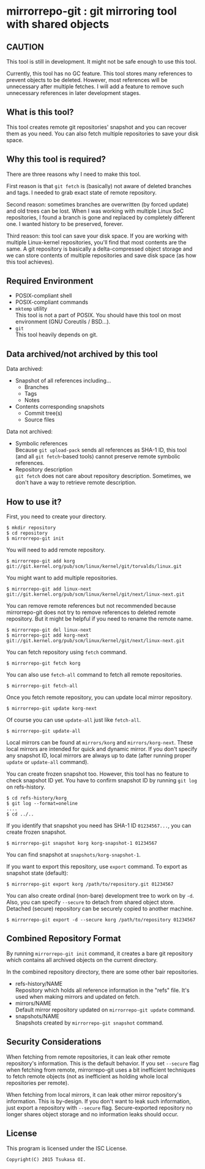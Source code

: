 mirrorrepo-git : git mirroring tool with shared objects
========================================================


CAUTION
--------

This tool is still in development.
It might not be safe enough to use this tool.

Currently, this tool has no GC feature. This tool stores many
references to prevent objects to be deleted. However, most references
will be unnecessary after multiple fetches. I will add a feature to remove
such unnecessary references in later development stages.


What is this tool?
-------------------

This tool creates remote git repositories' snapshot and you can recover
them as you need. You can also fetch multiple repositories to save
your disk space.


Why this tool is required?
---------------------------

There are three reasons why I need to make this tool.

First reason is that `git fetch` is (basically) not aware of deleted
branches and tags. I needed to grab exact state of remote repository.

Second reason: sometimes branches are overwritten (by forced update)
and old trees can be lost. When I was working with multiple Linux SoC
repositories, I found a branch is gone and replaced by completely
different one. I wanted history to be preserved, forever.

Third reason: this tool can save your disk space. If you are working
with multiple Linux-kernel repositories, you'll find that most contents
are the same. A git repository is basically a delta-compressed object
storage and we can store contents of multiple repositories and
save disk space (as how this tool achieves).


Required Environment
---------------------

*	POSIX-compliant shell
*	POSIX-compliant commands
*	`mktemp` utility  
	This tool is not a part of POSIX. You should have
	this tool on most environment (GNU Coreutils / BSD...).
*	`git`  
	This tool heavily depends on git.


Data archived/not archived by this tool
----------------------------------------

Data archived:
*	Snapshot of all references including...
	*	Branches
	*	Tags
	*	Notes
*	Contents corresponding snapshots
	*	Commit tree(s)
	*	Source files

Data not archived:
*	Symbolic references  
	Because `git upload-pack` sends all references as SHA-1 ID,
	this tool (and all `git fetch`-based tools) cannot preserve
	remote symbolic references.
*	Repository description  
	`git fetch` does not care about repository description.
	Sometimes, we don't have a way to retrieve remote description.


How to use it?
---------------

First, you need to create your directory.

	$ mkdir repository
	$ cd repository
	$ mirrorrepo-git init

You will need to add remote repository.

	$ mirrorrepo-git add korg git://git.kernel.org/pub/scm/linux/kernel/git/torvalds/linux.git

You might want to add multiple repositories.

	$ mirrorrepo-git add linux-next git://git.kernel.org/pub/scm/linux/kernel/git/next/linux-next.git

You can remove remote references but not recommended because mirrorrepo-git
does not try to remove references to deleted remote repository.
But it might be helpful if you need to rename the remote name.

	$ mirrorrepo-git del linux-next
	$ mirrorrepo-git add korg-next git://git.kernel.org/pub/scm/linux/kernel/git/next/linux-next.git

You can fetch repository using `fetch` command.

	$ mirrorrepo-git fetch korg

You can also use `fetch-all` command to fetch all remote repositories.

	$ mirrorrepo-git fetch-all

Once you fetch remote repository, you can update local mirror repository.

	$ mirrorrepo-git update korg-next

Of course you can use `update-all` just like `fetch-all`.

	$ mirrorrepo-git update-all

Local mirrors can be found at `mirrors/korg` and `mirrors/korg-next`.
These local mirrors are intended for quick and dynamic mirror.
If you don't specify any snapshot ID, local mirrors are always up to date
(after running proper `update` or `update-all` command).

You can create frozen snapshot too.
However, this tool has no feature to check snapshot ID yet.
You have to confirm snapshot ID by running `git log` on refs-history.

	$ cd refs-history/korg
	$ git log --format=oneline
	....
	$ cd ../..

If you identify that snapshot you need has SHA-1 ID `01234567...`,
you can create frozen snapshot.

	$ mirrorrepo-git snapshot korg korg-snapshot-1 01234567

You can find snapshot at `snapshots/korg-snapshot-1`.

If you want to export this repository, use `export` command.
To export as snapshot state (default):

	$ mirrorrepo-git export korg /path/to/repository.git 01234567

You can also create ordinal (non-bare) development tree to work on by `-d`.
Also, you can specify `--secure` to detach from shared object store.
Detached (secure) repository can be securely copied to another machine.

	$ mirrorrepo-git export -d --secure korg /path/to/repository 01234567


Combined Repository Format
---------------------------

By running `mirrorrepo-git init` command, it creates a bare git repository
which contains all archived objects on the current directory.

In the combined repository directory, there are some other
bair repositories.

*	refs-history/NAME  
	Repository which holds all reference information in the "refs" file.
	It's used when making mirrors and updated on fetch.
*	mirrors/NAME  
	Default mirror repository updated on `mirrorrepo-git update` command.
*	snapshots/NAME  
	Snapshots created by `mirrorrepo-git snapshot` command.


Security Considerations
------------------------

When fetching from remote repositories, it can leak other remote
repository's information. This is the default behavior. If you set
`--secure` flag when fetching from remote, mirrorrepo-git uses a bit
inefficient techniques to fetch remote objects (not as inefficient as
holding whole local repositories per remote).

When fetching from local mirrors, it can leak other mirror repository's
information. This is by-design. If you don't want to leak such information,
just export a repository with `--secure` flag. Secure-exported repository no
longer shares object storage and no information leaks should occur.


License
--------

This program is licensed under the ISC License.

	Copyright(C) 2015 Tsukasa OI.

